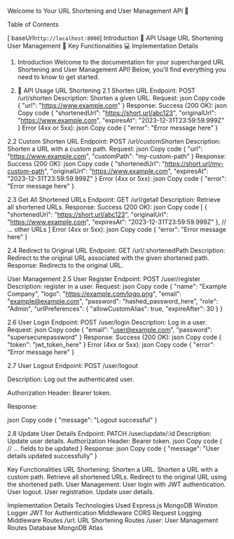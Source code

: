 Welcome to Your URL Shortening and User Management API 🚀

Table of Contents 

[ baseUrl`http://localhost:8000`]
Introduction
🚀 API Usage
URL Shortening
User Management
🌟 Key Functionalities
💻 Implementation Details
1. Introduction
Welcome to the documentation for your supercharged URL Shortening and User Management API! Below, you'll find everything you need to know to get started.

2. 🚀 API Usage
URL Shortening
2.1 Shorten URL
Endpoint: POST /url/shorten
Description: Shorten a given URL.
Request:
json
Copy code
{
  "url": "https://www.example.com"
}
Response:
Success (200 OK):
json
Copy code
{
  "shortenedUrl": "https://short.url/abc123",
  "originalUrl": "https://www.example.com",
  "expiresAt": "2023-12-31T23:59:59.999Z"
}
Error (4xx or 5xx):
json
Copy code
{
  "error": "Error message here"
}


2.2 Custom Shorten URL
Endpoint: POST /url/customShorten
Description: Shorten a URL with a custom path.
Request:
json
Copy code
{
  "url": "https://www.example.com",
  "customPath": "my-custom-path"
}
Response:
Success (200 OK):
json
Copy code
{
  "shortenedUrl": "https://short.url/my-custom-path",
  "originalUrl": "https://www.example.com",
  "expiresAt": "2023-12-31T23:59:59.999Z"
}
Error (4xx or 5xx):
json
Copy code
{
  "error": "Error message here"
}


2.3 Get All Shortened URLs
Endpoint: GET /url/getall
Description: Retrieve all shortened URLs.
Response:
Success (200 OK):
json
Copy code
[
  {
    "shortenedUrl": "https://short.url/abc123",
    "originalUrl": "https://www.example.com",
    "expiresAt": "2023-12-31T23:59:59.999Z"
  },
  // ... other URLs
]
Error (4xx or 5xx):
json
Copy code
{
  "error": "Error message here"
}


2.4 Redirect to Original URL
Endpoint: GET /url/:shortenedPath
Description: Redirect to the original URL associated with the given shortened path.
Response: Redirects to the original URL.


User Management
2.5 User Register
Endpoint: POST /user/register
Description: register in a user.
Request:
json
Copy code
{
    "name": "Example Company",
    "logo": "https://example.com/logo.png",
    "email": "example@example.com",
    "password": "hashed_password_here",
    "role": "Admin",
    "urlPreferences": {
      "allowCustomAlias": true,
      "expireAfter": 30
    }
  }

2.6 User Login
Endpoint: POST /user/login
Description: Log in a user.
Request:
json
Copy code
{
  "email": "user@example.com",
  "password": "supersecurepassword"
}
Response:
Success (200 OK):
json
Copy code
{
  "token": "jwt_token_here"
}
Error (4xx or 5xx):
json
Copy code
{
  "error": "Error message here"
}

2.7 User Logout
Endpoint: POST /user/logout

Description: Log out the authenticated user.

Authorization Header: Bearer token.

Response:

json
Copy code
{
  "message": "Logout successful"
}

2.8 Update User Details
Endpoint: PATCH /user/update/:id
Description: Update user details.
Authorization Header: Bearer token.
json
Copy code
{
  // ... fields to be updated
}
Response:
json
Copy code
{
  "message": "User details updated successfully"
}



Key Functionalities
URL Shortening:
Shorten a URL.
Shorten a URL with a custom path.
Retrieve all shortened URLs.
Redirect to the original URL using the shortened path.
User Management:
User login with JWT authentication.
User logout.
User registration.
Update user details.

Implementation Details
Technologies Used
Express.js
MongoDB
Winston Logger
JWT for Authentication
Middleware
CORS
Request Logging Middleware
Routes
/url: URL Shortening Routes
/user: User Management Routes
Database
MongoDB Atlas
